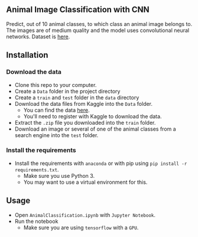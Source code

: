 Animal Image Classification with CNN
-----------------------

Predict, out of 10 animal classes, to which class an animal image belongs to. The images are of medium quality and the model uses convolutional neural networks. Dataset is [here](https://www.kaggle.com/datasets/alessiocorrado99/animals10).

Installation
----------------------

### Download the data

* Clone this repo to your computer.
* Create a `Data` folder in the project directory
* Create a `train` and `test` folder in the `data` directory
* Download the data files from Kaggle into the `Data` folder.  
    * You can find the data [here](https://www.kaggle.com/datasets/alessiocorrado99/animals10).
    * You'll need to register with Kaggle to download the data.
* Extract the `.zip` file you downloaded into the `train` folder.
* Download an image or several of one of the animal classes from a search engine into the `test` folder.

### Install the requirements
 
* Install the requirements with `anaconda` or with pip using `pip install -r requirements.txt`.
    * Make sure you use Python 3.
    * You may want to use a virtual environment for this.

Usage
-----------------------

* Open `AnimalClassification.ipynb` with `Jupyter Notebook`.
* Run the notebook
    * Make sure you are using `tensorflow` with a `GPU`.
